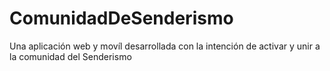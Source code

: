 # ComunidadDeSenderismo
Una aplicación web y movíl desarrollada con la intención de activar y unir a la comunidad del Senderismo
